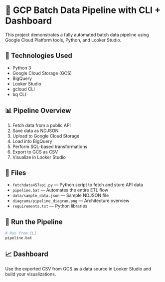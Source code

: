 # 🚀 GCP Batch Data Pipeline with CLI + Dashboard

This project demonstrates a fully automated batch data pipeline using Google Cloud Platform tools, Python, and Looker Studio.

## 🔧 Technologies Used
- Python 3
- Google Cloud Storage (GCS)
- BigQuery
- Looker Studio
- gcloud CLI
- bq CLI

## 📊 Pipeline Overview

1. Fetch data from a public API
2. Save data as NDJSON
3. Upload to Google Cloud Storage
4. Load into BigQuery
5. Perform SQL-based transformations
6. Export to GCS as CSV
7. Visualize in Looker Studio

## 📂 Files

- `fetchdata457api.py` — Python script to fetch and store API data
- `pipeline.bat` — Automates the entire ETL flow
- `data/sample_data.json` — Sample NDJSON file
- `diagrams/pipeline_diagram.png` — Architecture overview
- `requirements.txt` — Python libraries

## 🔁 Run the Pipeline

```bash
# Run from CLI
pipeline.bat
```

## 📈 Dashboard

Use the exported CSV from GCS as a data source in Looker Studio and build your visualizations.